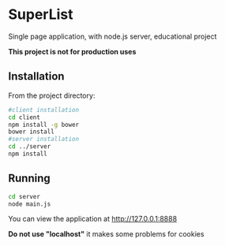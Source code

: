 # SuperList
Single page application, with node.js server, educational project

**This project is not for production uses**

## Installation
From the project directory:
```bash
#client installation
cd client
npm install -g bower
bower install
#server installation
cd ../server
npm install
```
## Running
```bash
cd server
node main.js
```
You can view the application at http://127.0.0.1:8888

**Do not use "localhost"** it makes some problems for cookies